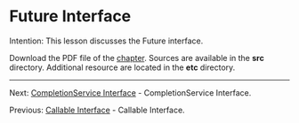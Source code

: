 # Future Interface

Intention: This lesson discusses the Future interface.

Download the PDF file of the [chapter](chapter_35.pdf). Sources are available in the <b>src</b> directory. 
Additional resource are located in the <b>etc</b> directory.

<hr>

Next: [CompletionService Interface](chapter_36.md "CompletionService Interface") - CompletionService Interface.

Previous: [Callable Interface](chapter_34.md "Callable Interface") - Callable Interface.